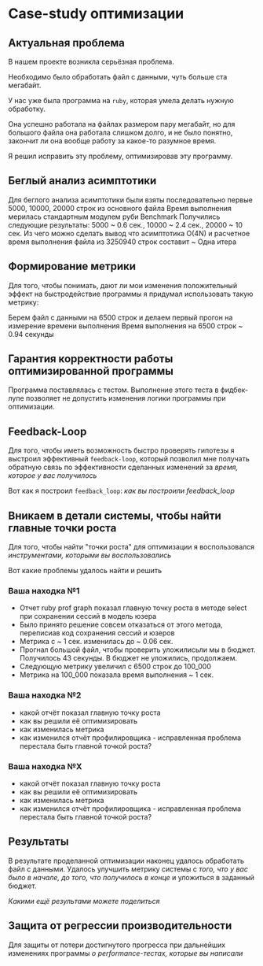 # Case-study оптимизации

## Актуальная проблема
В нашем проекте возникла серьёзная проблема.

Необходимо было обработать файл с данными, чуть больше ста мегабайт.

У нас уже была программа на `ruby`, которая умела делать нужную обработку.

Она успешно работала на файлах размером пару мегабайт, но для большого файла она работала слишком долго, и не было понятно, закончит ли она вообще работу за какое-то разумное время.

Я решил исправить эту проблему, оптимизировав эту программу.

## Беглый анализ асимптотики
Для беглого анализа асимптотики были взяты последовательно первые 5000, 10000, 20000 строк из основного файла
Время выполнения мерилась стандартным модулем руби Benchmark
Получились следующие результаты: 5000 ~ 0.6 сек., 10000 ~ 2.4 сек., 20000 ~ 10 сек.
Из чего можно сделать вывод что асимптотика O(4N) и расчетное время выполнения файла из 3250940 строк составит ~
Одна итера   
  

## Формирование метрики
Для того, чтобы понимать, дают ли мои изменения положительный эффект на быстродействие программы я придумал использовать такую метрику:

Берем файл с данными на 6500 строк и делаем первый прогон на измерение времени выполнения
Время выполнения на 6500 строк ~ 0.94 секунды 


## Гарантия корректности работы оптимизированной программы
Программа поставлялась с тестом. Выполнение этого теста в фидбек-лупе позволяет не допустить изменения логики программы при оптимизации.

## Feedback-Loop
Для того, чтобы иметь возможность быстро проверять гипотезы я выстроил эффективный `feedback-loop`, который позволил мне получать обратную связь по эффективности сделанных изменений за *время, которое у вас получилось*

Вот как я построил `feedback_loop`: *как вы построили feedback_loop*

## Вникаем в детали системы, чтобы найти главные точки роста
Для того, чтобы найти "точки роста" для оптимизации я воспользовался *инструментами, которыми вы воспользовались*

Вот какие проблемы удалось найти и решить

### Ваша находка №1
- Отчет ruby prof graph показал главную точку роста в методе select при сохранении сессий в модель юзера
- Было принято решение совсем отказаться от этого метода, переписиав код сохранения сессий и юзеров 
- Метрика с ~ 1 сек. изменилась до ~ 0.06 сек. 
- Прогнал большой файл, чтобы проверить уложилисьли мы в бюджет. Получилось 43 секунды. В бюджет не уложились, продолжаем.
- Следующую метрику увеличил с 6500 строк до 100_000
- Метрика на 100_000 показала время выполнения ~ 1 сек. 

 

### Ваша находка №2
- какой отчёт показал главную точку роста
- как вы решили её оптимизировать
- как изменилась метрика
- как изменился отчёт профилировщика - исправленная проблема перестала быть главной точкой роста?

### Ваша находка №X
- какой отчёт показал главную точку роста
- как вы решили её оптимизировать
- как изменилась метрика
- как изменился отчёт профилировщика - исправленная проблема перестала быть главной точкой роста?

## Результаты
В результате проделанной оптимизации наконец удалось обработать файл с данными.
Удалось улучшить метрику системы с *того, что у вас было в начале, до того, что получилось в конце* и уложиться в заданный бюджет.

*Какими ещё результами можете поделиться*

## Защита от регрессии производительности
Для защиты от потери достигнутого прогресса при дальнейших изменениях программы *о performance-тестах, которые вы написали*

